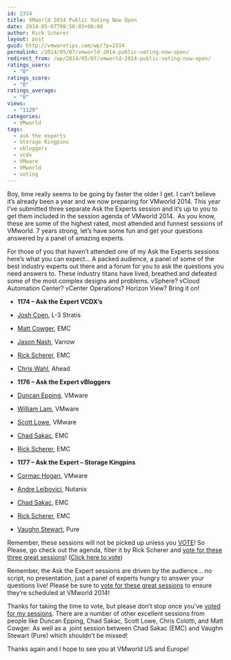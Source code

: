 ```yaml
---
id: 2334
title: VMworld 2014 Public Voting Now Open
date: 2014-05-07T08:50:03+00:00
author: Rick Scherer
layout: post
guid: http://vmwaretips.com/wp/?p=2334
permalink: /2014/05/07/vmworld-2014-public-voting-now-open/
redirect_from: /wp/2014/05/07/vmworld-2014-public-voting-now-open/
ratings_users:
  - "0"
ratings_score:
  - "0"
ratings_average:
  - "0"
views:
  - "1129"
categories:
  - VMworld
tags:
  - ask the experts
  - Storage Kingpins
  - vbloggers
  - vcdx
  - VMware
  - VMworld
  - voting
---
```

Boy, time really seems to be going by faster the older I get. I can&#8217;t believe it&#8217;s already been a year and we now preparing for VMworld 2014. This year I&#8217;ve submitted three separate Ask the Experts session and it&#8217;s up to you to get them included in the session agenda of VMworld 2014.  As you know, these are some of the highest rated, most attended and funnest sessions of VMworld. 7 years strong, let&#8217;s have some fun and get your questions answered by a panel of amazing experts.

For those of you that haven&#8217;t attended one of my Ask the Experts sessions here&#8217;s what you can expect&#8230; A packed audience, a panel of some of the best industry experts out there and a forum for you to ask the questions you need answers to. These industry titans have lived, breathed and defeated some of the most complex designs and problems. vSphere? vCloud Automation Center? vCenter Operations? Horizon View? Bring it on!

  * **1174 &#8211; Ask the Expert VCDX&#8217;s**
  * <a href="https://twitter.com/joshcoen" target="_blank">Josh Coen</a>, L-3 Stratis
  * <a href="https://twitter.com/mcowger" target="_blank">Matt Cowger</a>, EMC
  * <a href="https://twitter.com/TheJasonNash" target="_blank">Jason Nash</a>, Varrow
  * <a href="http://www.twitter.com/rick_vmwaretips" target="_blank">Rick Scherer</a>, EMC
  * <a href="https://twitter.com/ChrisWahl" target="_blank">Chris Wahl</a>, Ahead

  * **1176 &#8211; Ask the Expert vBloggers**
  * <a href="https://twitter.com/DuncanYB" target="_blank">Duncan Epping</a>, VMware
  * <a href="https://twitter.com/lamw" target="_blank">William Lam</a>, VMware
  * <a href="https://twitter.com/scott_lowe" target="_blank">Scott Lowe</a>, VMware
  * <a href="https://twitter.com/sakacc" target="_blank">Chad Sakac</a>, EMC
  * <a href="http://www.twitter.com/rick_vmwaretips" target="_blank">Rick Scherer</a>, EMC

  * **1177 &#8211; Ask the Expert &#8211; Storage Kingpins**
  * <a href="https://twitter.com/CormacJHogan" target="_blank">Cormac Hogan</a>, VMware
  * <a href="https://twitter.com/andreleibovici" target="_blank">Andre Leibovici</a>, Nutanix
  * <a href="https://twitter.com/sakacc" target="_blank">Chad Sakac</a>, EMC
  * <a href="http://www.twitter.com/rick_vmwaretips" target="_blank">Rick Scherer</a>, EMC
  * <a href="https://twitter.com/vStewed" target="_blank">Vaughn Stewart</a>, Pure

Remember, these sessions will not be picked up unless you <a href="http://www.vmworld.com/voting.jspa" target="_blank">VOTE</a>! So Please, go check out the agenda, filter it by Rick Scherer and <a href="http://www.vmworld.com/voting.jspa" target="_blank">vote for these three great sessions</a>! (<a href="http://www.vmworld.com/voting.jspa" target="_blank">Click here to vote</a>)

Remember, the Ask the Expert sessions are driven by the audience… no script, no presentation, just a panel of experts hungry to answer your questions live! Please be sure to <a title="VMworld Session Voting" href="http://www.vmworld.com/voting.jspa" target="_blank">vote for these great sessions</a> to ensure they’re scheduled at VMworld 2014!

Thanks for taking the time to vote, but please don’t stop once you’ve <a title="VMworld Session Voting" href="http://www.vmworld.com/voting.jspa" target="_blank">voted for my sessions</a>. There are a number of other excellent sessions from people like Duncan Epping, Chad Sakac, Scott Lowe, Chris Colotti, and Matt Cowger. As well as a  joint session between Chad Sakac (EMC) and Vaughn Stewart (Pure) which shouldn’t be missed!

Thanks again and I hope to see you at VMworld US and Europe!